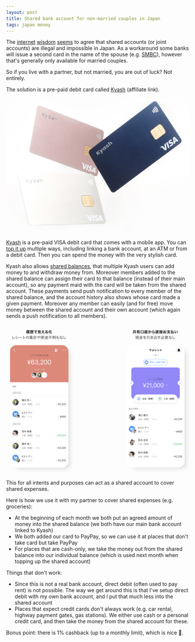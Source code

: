 ```yaml
---
layout: post
title: Shared bank account for non-married couples in Japan
tags: japan money
---
```


The [internet](http://www.accessj.com/2011/12/banking-in-japan-2-opening-account.html#:~:text=or%20automatic%20payments.-,Joint%20Accounts%3F,-According%20to%20Japanese) [wisdom](https://www.reddit.com/r/japanlife/comments/piq0yx/joint_bank_accounts/) [seems](https://www.expatfocus.com/japan/financial/how-to-open-a-bank-account-in-japan-6376#:~:text=Joint%20bank%20accounts%20are%20illegal%20in%20Japan) to agree that shared accounts (or joint accounts) are illegal and impossible in Japan.
As a workaround some banks will issue a second card in the name of the spouse (e.g. [SMBC](https://www.smbc-card.com/nyukai/add/family/index.jsp)), however that's generally only available for married couples.

So if you live with a partner, but not married, you are out of luck?
Not entirely.

<!--break-->

The solution is a pre-paid debit card called [Kyash](https://kyash.me/invitations/ur8fp3p0) (affiliate link).

![The sleek, modern Kyash cards](/assets/2022-05-07-shared-account/kyash-cards.jpg)

[Kyash](https://kyash.me/invitations/ur8fp3p0) is a pre-paid VISA debit card that comes with a mobile app.
You can [top it up](https://www.kyash.co/features/charge) multiple ways, including linking a bank account, at an ATM or from a debit card.
Then you can spend the money with the very stylish card.

Kyash also allows [shared balances](https://www.kyash.co/services/share-account), that multiple Kyash users can add money to and withdraw money from.
Moreover members added to the shared balance can assign their card to that balance (instead of their main account), so any payment maid with the card will be taken from the shared account.
These payments send push notification to every member of the shared balance, and the account history also shows whose card made a given payment.
Moreover any member can easily (and for free) move money between the shared account and their own account (which again sends a push notification to all members).

![Shared account view](/assets/2022-05-07-shared-account/shared-account.png)

This for all intents and purposes can act as a shared account to cover shared expenses.

Here is how we use it with my partner to cover shared expenses (e.g. groceries):

* At the beginning of each month we both put an agreed amount of money into the shared balance (we both have our main bank account linked to Kyash)
* We both added our card to PayPay, so we can use it at places that don't take card but take PayPay
* For places that are cash-only, we take the money out from the shared balance into our individual balance (which is used next month when topping up the shared account)

Things that don't work:

* Since this is not a real bank account, direct debit (often used to pay rent) is not possible. The way we get around this is that I've setup direct debit with my own bank account, and I put that much less into the shared account
* Places that expect credit cards don't always work (e.g. car rental, highway payment gates, gas stations). We either use cash or a personal credit card, and then take the money from the shared account for these.

Bonus point: there is 1% cashback (up to a monthly limit), which is nice 🤑.